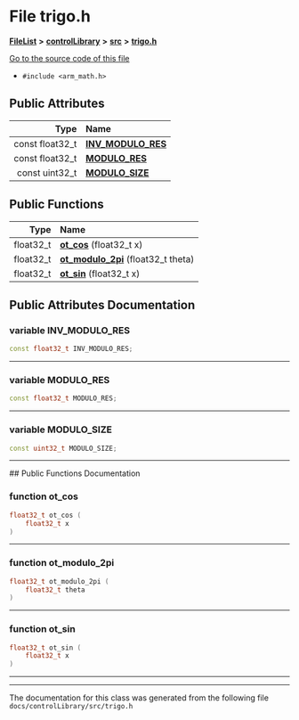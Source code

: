 

# File trigo.h



[**FileList**](files.md) **>** [**controlLibrary**](dir_78b365e62f248710669e9a6984210a4a.md) **>** [**src**](dir_0c7b11c8d6d0df41220cb8bbf1e252be.md) **>** [**trigo.h**](trigo_8h.md)

[Go to the source code of this file](trigo_8h_source.md)



* `#include <arm_math.h>`





















## Public Attributes

| Type | Name |
| ---: | :--- |
|  const float32\_t | [**INV\_MODULO\_RES**](#variable-inv_modulo_res)  <br> |
|  const float32\_t | [**MODULO\_RES**](#variable-modulo_res)  <br> |
|  const uint32\_t | [**MODULO\_SIZE**](#variable-modulo_size)  <br> |
















## Public Functions

| Type | Name |
| ---: | :--- |
|  float32\_t | [**ot\_cos**](#function-ot_cos) (float32\_t x) <br> |
|  float32\_t | [**ot\_modulo\_2pi**](#function-ot_modulo_2pi) (float32\_t theta) <br> |
|  float32\_t | [**ot\_sin**](#function-ot_sin) (float32\_t x) <br> |




























## Public Attributes Documentation




### variable INV\_MODULO\_RES 

```C++
const float32_t INV_MODULO_RES;
```




<hr>



### variable MODULO\_RES 

```C++
const float32_t MODULO_RES;
```




<hr>



### variable MODULO\_SIZE 

```C++
const uint32_t MODULO_SIZE;
```




<hr>
## Public Functions Documentation




### function ot\_cos 

```C++
float32_t ot_cos (
    float32_t x
) 
```




<hr>



### function ot\_modulo\_2pi 

```C++
float32_t ot_modulo_2pi (
    float32_t theta
) 
```




<hr>



### function ot\_sin 

```C++
float32_t ot_sin (
    float32_t x
) 
```




<hr>

------------------------------
The documentation for this class was generated from the following file `docs/controlLibrary/src/trigo.h`

